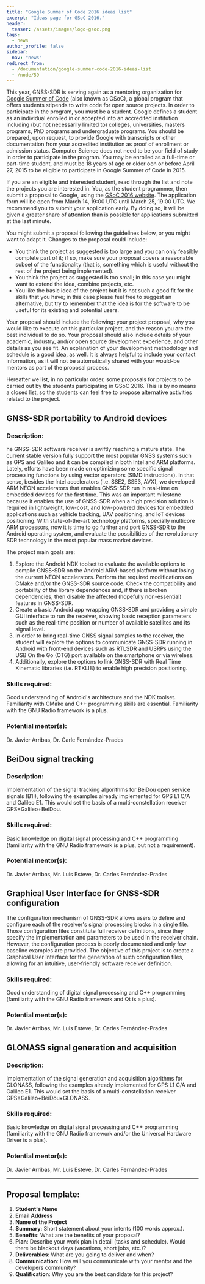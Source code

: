 ```yaml
---
title: "Google Summer of Code 2016 ideas list"
excerpt: "Ideas page for GSoC 2016."
header:
  teaser: /assets/images/logo-gsoc.png
tags:
  - news
author_profile: false
sidebar:
  nav: "news"
redirect_from:
  - /documentation/google-summer-code-2016-ideas-list
  - /node/59
---
```


This year, GNSS-SDR is serving again as a mentoring organization for [Google Summer of Code](https://developers.google.com/open-source/gsoc/) (also known as GSoC), a global program that offers students stipends to write code for open source projects. In order to participate in the program, you must be a student. Google defines a student as an individual enrolled in or accepted into an accredited institution including (but not necessarily limited to) colleges, universities, masters programs, PhD programs and undergraduate programs. You should be prepared, upon request, to provide Google with transcripts or other documentation from your accredited institution as proof of enrollment or admission status. Computer Science does not need to be your field of study in order to participate in the program. You may be enrolled as a full-time or part-time student, and must be 18 years of age or older oon or before April 27, 2015 to be eligible to participate in Google Summer of Code in 2015.

If you are an eligible and interested student, read through the list and note the projects you are interested in. You, as the student programmer, then submit a proposal to Google, using the [GSoC 2016 website](https://summerofcode.withgoogle.com/). The application form will be open from March 14, 19:00 UTC until March 25, 19:00 UTC. We recommend you to submit your application early. By doing so, it will be given a greater share of attention than is possible for applications submitted at the last minute.

You might submit a proposal following the guidelines below, or you might want to adapt it. Changes to the proposal could include:

  * You think the project as suggested is too large and you can only feasibly complete part of it; if so, make sure your proposal covers a reasonable subset of the functionality (that is, something which is useful without the rest of the project being implemented).
  * You think the project as suggested is too small; in this case you might want to extend the idea, combine projects, etc.
  * You like the basic idea of the project but it is not such a good fit for the skills that you have; in this case please feel free to suggest an alternative, but try to remember that the idea is for the software to be useful for its existing and potential users.

Your proposal should include the following: your project proposal, why you would like to execute on this particular project, and the reason you are the best individual to do so. Your proposal should also include details of your academic, industry, and/or open source development experience, and other details as you see fit. An explanation of your development methodology and schedule is a good idea, as well. It is always helpful to include your contact information, as it will not be automatically shared with your would-be mentors as part of the proposal process.

Hereafter we list, in no particular order, some proposals for projects to be carried out by the students participating in GSoC 2016. This is by no means a closed list, so the students can feel free to propose alternative activities related to the project.



## GNSS-SDR portability to Android devices

### Description:

he GNSS-SDR software receiver is swiftly reaching a mature state. The current stable version fully support the most popular GNSS systems such as GPS and Galileo and it can be compiled in both Intel and ARM platforms. Lately, efforts have been made on optimizing some specific signal processing functions by using vector operators (SIMD instructions). In that sense, besides the Intel accelerators (i.e. SSE2, SSE3, AVX), we developed ARM NEON accelerators that enables GNSS-SDR run in real-time on embedded devices for the first time. This was an important milestone because it enables the use of GNSS-SDR when a high precision solution is required in lightweight, low-cost, and low-powered devices for embedded applications such as vehicle tracking, UAV positioning, and IoT devices positioning. With state-of-the-art technology platforms, specially multicore ARM processors, now it is time to go further and port GNSS-SDR to the Android operating system, and evaluate the possibilities of the revolutionary SDR technology in the most popular mass market devices.

The project main goals are:

  1. Explore the Android NDK toolset to evaluate the available options to compile GNSS-SDR on the Android ARM-based platform without losing the current NEON accelerators. Perform the required modifications on CMake and/or the GNSS-SDR source code. Check the compatibility and portability of the library dependences and, if there is broken dependencies, then disable the affected (hopefully non-essential) features in GNSS-SDR.
  2. Create a basic Android app wrapping GNSS-SDR and providing a simple GUI interface to run the receiver, showing basic reception parameters such as the real-time position or number of available satellites and its signal level.
  3. In order to bring real-time GNSS signal samples to the receiver, the student will explore the options to communicate GNSS-SDR running in Android with front-end devices such as RTLSDR and USRPs using the USB On the Go (OTG) port available on the smartphone or via wireless.
  4. Additionally, explore the options to link GNSS-SDR with Real Time Kinematic libraries (i.e. RTKLIB) to enable high precision positioning.

### Skills required:

Good understanding of Android's architecture and the NDK toolset. Familiarity with CMake and C++ programming skills are essential. Familiarity with the GNU Radio framework is a plus.

### Potential mentor(s):

Dr. Javier Arribas, Dr. Carle Fern&aacute;ndez-Prades



## BeiDou signal tracking

### Description:

Implementation of the signal tracking algorithms for BeiDou open service signals (B1I), following the examples already implemented for GPS L1 C/A and Galileo E1. This would set the basis of a multi-constellation receiver GPS+Galileo+BeiDou.

### Skills required:

Basic knowledge on digital signal processing and C++ programming (familiarity with the GNU Radio framework is a plus, but not a requirement).

### Potential mentor(s):

Dr. Javier Arribas, Mr. Luis Esteve, Dr. Carles Fern&aacute;ndez-Prades

## Graphical User Interface for GNSS-SDR configuration

The configuration mechanism of GNSS-SDR allows users to define and configure each of the receiver's signal processing blocks in a single file. Those configuration files constitute full receiver definitions, since they specify the implementation and parameters to be used in the receiver chain. However, the configuration process is poorly documented and only few baseline examples are provided. The objective of this project is to create a Graphical User Interface for the generation of such configuration files, allowing for an intuitive, user-friendly software receiver definition.

### Skills required:

Good understanding of digital signal processing and C++ programming (familiarity with the GNU Radio framework and Qt is a plus).

### Potential mentor(s):

Dr. Javier Arribas, Mr. Luis Esteve, Dr. Carles Fern&aacute;ndez-Prades


## GLONASS signal generation and acquisition

### Description:

Implementation of the signal generation and acquisition algorithms for GLONASS, following the examples already implemented for GPS L1 C/A and Galileo E1. This would set the basis of a multi-constellation receiver GPS+Galileo+BeiDou+GLONASS.


### Skills required:

Basic knowledge on digital signal processing and C++ programming (familiarity with the GNU Radio framework and/or the Universal Hardware Driver is a plus).

### Potential mentor(s):

Dr. Javier Arribas, Mr. Luis Esteve, Dr. Carles Fern&aacute;ndez-Prades


--------


## Proposal template:

  1. **Student's Name**
  2. **Email Address**
  3. **Name of the Project**
  4. **Summary**: Short statement about your intents (100 words approx.).
  5. **Benefits**: What are the benefits of your proposal?
  6. **Plan**: Describe your work plan in detail (tasks and schedule). Would there be blackout days (vacations, short jobs, etc.)?
  7. **Deliverables**: What are you going to deliver and when?
  8. **Communication**: How will you communicate with your mentor and the developers community?
  9. **Qualification**: Why you are the best candidate for this project?
